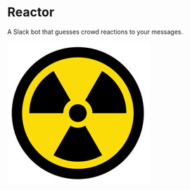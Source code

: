 # Reactor

A Slack bot that guesses crowd reactions to your messages.

![reactor logo](img/nuclear.jpg)
